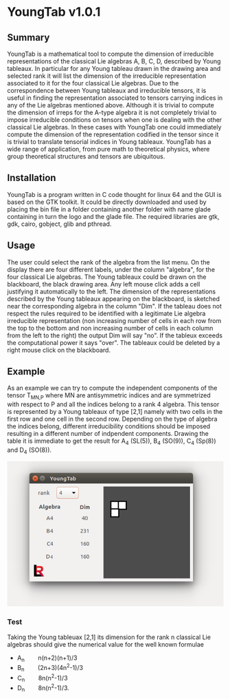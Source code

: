 
# YoungTab v1.0.1

## Summary
YoungTab is a mathematical tool to compute the dimension of irreducible representations of the classical Lie algebras A, B, C, D, described by Young tableaux. In particular for any Young tableau drawn in the drawing area and selected rank it will list the dimension of the irreducible representation associated to it for the four classical Lie algebras. Due to the correspondence between Young tableaux and irreducible tensors, it is useful in finding the representation associated to tensors carrying indices in any of the Lie algebras mentioned above. Although it is trivial to compute the dimension of irreps for the A-type algebra it is not completely trivial to impose irreducible conditions on tensors when one is dealing with the other classical Lie algebras. In these cases with YoungTab one could immediately compute the dimension of the representation codified in the tensor since it is trivial to translate tensorial indices in Young tableaux. YoungTab has a wide range of application, from pure math to theoretical physics, where group theoretical structures and tensors are ubiquitous.

## Installation
YoungTab is a program written in C code thought for linux 64 and the GUI is based on the GTK toolkit. It could be directly downloaded and used by placing the bin file in a folder containing another folder with name glade containing in turn the logo and the glade file. The required libraries are gtk, gdk, cairo, gobject, glib and pthread.


## Usage
The user could select the rank of the algebra from the list menu. On the display there are four different labels, under the column "algebra", for the four classical Lie algebras. The Young tableaux could be drawn on the blackboard, the black drawing area. Any left mouse click adds a cell justifying it automatically to the left. The dimension of the representations described by the Young tableaux appearing on the blackboard, is sketched near the corresponding algebra in the column "Dim". If the tableau does not respect the rules required to be identified with a legitimate Lie algebra irreducible representation (non increasing number of cells in each row from the top to the bottom and non increasing number of cells in each column from the left to the right) the output Dim will say "no". If the tableux exceeds the computational power it says "over". The tableaux could be deleted by a right mouse click on the blackboard.

## Example
As an example we can try to compute the independent components of the tensor T<sub>MN,P</sub> where MN are antisymmetric indices and are symmetrized with respect to P and all the indices belong to a rank 4 algebra. This tensor is represented by a Young tableaux of type [2,1] namely with two cells in the first row and one cell in the second row. Depending on the type of algebra the indices belong, different irreducibility conditions should be imposed resulting in a different number of indpendent components. Drawing the table it is immediate to get the result for A<sub>4</sub> (SL(5)), B<sub>4</sub> (SO(9)), C<sub>4</sub> (Sp(8)) and D<sub>4</sub> (SO(8)).

![YoungTab example](https://github.com/luk87/YoungTab/blob/master/YTimage.png) 

### Test

Taking the Young tableuax [2,1] its dimension for the rank n classical Lie algebras should give the numerical value for the well known formulae

* A<sub>n</sub> &nbsp;&nbsp;&nbsp;&nbsp;&nbsp;&nbsp;    n(n+2)(n+1)/3
* B<sub>n</sub> &nbsp;&nbsp;&nbsp;&nbsp;&nbsp;&nbsp;    (2n+3)(4n<sup>2</sup>-1)/3
* C<sub>n</sub> &nbsp;&nbsp;&nbsp;&nbsp;&nbsp;&nbsp;    8n(n<sup>2</sup>-1)/3
* D<sub>n</sub> &nbsp;&nbsp;&nbsp;&nbsp;&nbsp;&nbsp;    8n(n<sup>2</sup>-1)/3.
